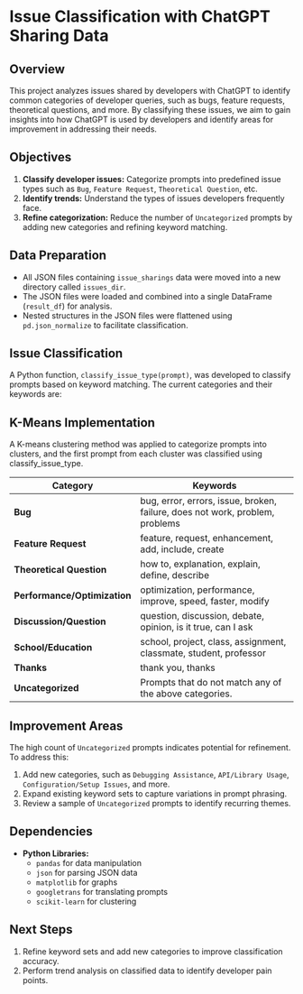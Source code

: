 # Issue Classification with ChatGPT Sharing Data

## Overview
This project analyzes issues shared by developers with ChatGPT to identify common categories of developer queries, such as bugs, feature requests, theoretical questions, and more. By classifying these issues, we aim to gain insights into how ChatGPT is used by developers and identify areas for improvement in addressing their needs.

## Objectives
1. **Classify developer issues:** Categorize prompts into predefined issue types such as `Bug`, `Feature Request`, `Theoretical Question`, etc.
2. **Identify trends:** Understand the types of issues developers frequently face.
3. **Refine categorization:** Reduce the number of `Uncategorized` prompts by adding new categories and refining keyword matching.

## Data Preparation
- All JSON files containing `issue_sharings` data were moved into a new directory called `issues_dir`.
- The JSON files were loaded and combined into a single DataFrame (`result_df`) for analysis.
- Nested structures in the JSON files were flattened using `pd.json_normalize` to facilitate classification.

## Issue Classification
A Python function, `classify_issue_type(prompt)`, was developed to classify prompts based on keyword matching. The current categories and their keywords are:

## K-Means Implementation

A K-means clustering method was applied to categorize prompts into clusters, and the first prompt from each cluster was classified using classify_issue_type. 

| **Category**              | **Keywords**                                                                                  |
|---------------------------|----------------------------------------------------------------------------------------------|
| **Bug**                   | bug, error, errors, issue, broken, failure, does not work, problem, problems                  |
| **Feature Request**       | feature, request, enhancement, add, include, create                                           |
| **Theoretical Question**  | how to, explanation, explain, define, describe                                                |
| **Performance/Optimization** | optimization, performance, improve, speed, faster, modify                                     |
| **Discussion/Question**   | question, discussion, debate, opinion, is it true, can I ask                                  |
| **School/Education**      | school, project, class, assignment, classmate, student, professor                             |
| **Thanks**                | thank you, thanks                                                                             |
| **Uncategorized**         | Prompts that do not match any of the above categories.                                        |

## Improvement Areas
The high count of `Uncategorized` prompts indicates potential for refinement. To address this:
1. Add new categories, such as `Debugging Assistance`, `API/Library Usage`, `Configuration/Setup Issues`, and more.
2. Expand existing keyword sets to capture variations in prompt phrasing.
3. Review a sample of `Uncategorized` prompts to identify recurring themes.

## Dependencies
- **Python Libraries:**
  - `pandas` for data manipulation
  - `json` for parsing JSON data
  - `matplotlib` for graphs
  - `googletrans` for translating prompts
  - `scikit-learn` for clustering

## Next Steps
1. Refine keyword sets and add new categories to improve classification accuracy.
2. Perform trend analysis on classified data to identify developer pain points.
